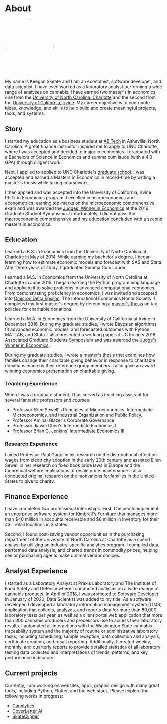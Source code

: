<h1 class="pb-2 mb-4 border-bottom">
  About
</h1>

<img
  src="../static/personal_website/images/profile/profile.jpg"
  width="155"
  height="175"
  class="float-right mx-3"
  style="border-radius:50%;"
/>

My name is Keegan Skeate and I am an economist, software developer, and data scientist. I have even worked as a laboratory analyst performing a wide range of analyses on cannabis. I have earned two master's in economics, one from the [University of North Carolina, Charlotte](https://www.uncc.edu/) and the second from the [University of California, Irvine](https://uci.edu/). My career objective is to contribute ideas, knowledge, and skills to help build and create meaningful projects, tools, and systems.


## Story

I started my education as a business student at [AB Tech](https://abtech.edu/) in Asheville, North Carolina. A great finance instructor inspired me to apply to UNC Charlotte, where I was accepted and decided to major in economics. I graduated with a Bachelors of Science in Economics and summa cum laude (with a 4.0 GPA) through diligent work.

Next, I applied to applied to UNC Charlotte's [graduate school](https://graduateschool.uncc.edu/). I was accepted and earned a Masters in Economics in record-time by writing a master's thesis while taking coursework.

I then applied and was accepted into the University of California, Irvine Ph.D. in Economics program. I excelled in microeconomics and econometrics, earning top-marks on the microeconomic comprehensive exam and was awarded the [Judges' Winner in Economics]((https://symposium.ags.uci.edu/2016-winners-abstracts/)) at the 2016 Graduate Student Symposium. Unfortunately, I did not pass the macroeconomic comprehensive and my education concluded with a second masters in economics.


## Education

I earned a B.S. in Economics from the University of North Carolina at Charlotte in May of 2014. While earning my bachelor's degree, I began learning how to estimate economic models and forecast with SAS and Stata. After three years of study, I graduated Summa Cum Laude.

I earned a M.S. in Economics from the University of North Carolina at Charlotte in June 2015. I began learning the Python programming language and applying it to solve problems in advanced computational economics. From demonstrating proficiency in economics, I was invited and accepted into [Omicron Delta Epsilon](http://www.omicrondeltaepsilon.org/): The International Economics Honor Society. I completed my first master's degree by defending a [master's thesis](http://gradworks.umi.com/15/98/1598090.html) on tax policies for charitable donations.

I earned a M.A. in Economics from the University of California at Irvine in December 2016. During my graduate studies, I wrote Bayesian algorithms, fit advanced economic models, and forecasted outcomes with Python, MATLAB, and Stata. I also presented a working paper at UC Irvine's 2016 Associated Graduate Students Symposium and was awarded the [Judge's Winner in Economics](https://symposium.ags.uci.edu/2016-winners-abstracts/).

During my graduate studies, I wrote [a master's thesis](../static/personal_website/pdfs/thesis.pdf) that examines how families change their charitable giving behavior in response to charitable donations made by their reference group members. I also gave an award-winning economics presentation on charitable giving.


### Teaching Experience

When I was a graduate student, I has served as teaching assistant for several fantastic professors and courses.

- Professor Ellen Sewell's Principles of Microeconomics, Intermediate Microeconomics, and Industrial Organization and Public Policy.
- Professor Amihai Glazer's Corporate Governance
- Professor Jiawei Chen's Intermediate Economics I
- Professor Brian C. Jenkins' Intermediate Economics III


### Research Experience

I aided Professor Paul Gaggl in his research on the distributional effect on wages from electricity adoption in the early 20th century and assisted Ellen Sewell in her research on fixed book price laws in Europe and the theoretical welfare implications of resale price maintenance. I also conducted original research on the motivations for families in the United States to give to charity.


## Finance Experience

I have completed two professional internships. First, I helped to implement an enterprise software system for [Kimbrell's Furniture](https://kimbrells.com/) that manages more than $40 million in accounts receivable and $8 million in inventory for their 43+ retail locations in 3 states.

Second, I found cost-saving vendor opportunities in the purchasing department of the University of North Carolina at Charlotte as a spend analyst by utilizing an industry-specific analytics program. I compiled data, performed data analysis, and charted trends in commodity prices, helping senior purchasing agents make optimal vendor choices.


## Analyst Experience

I started as a Laboratory Analyst at Praxis Laboratory and The Institute of Food Safety and Defense where I conducted analyses on a wide reange of cannabis products. In April of 2018, I was promoted to Software Developer. In January of 2020, Data Scientist was added to my title. As a software developer, I developed a laboratory information management system (LIMS) application that collects, analyzes, and reports data for more than 80,000 laboratory tests per year, as well as a client portal web application that more than 300 cannabis producers and processors use to access their laboratory results. I automated all interactions with the Washington State cannabis traceability system and the majority of routine or administrative laboratory tasks, including scheduling, sample reception, data collection and analysis, certificate creation, and result reporting. Additionally, I created weekly, monthly, and quarterly reports to provide detailed statistics of all laboratory testing data collected and interpretations of trends, patterns, and key performance indicators.


## Current projects

Currently, I am working on websites, apps, graphic design with many great tools, including Python, Flutter, and the web stack. Please explore the following works in progress:

<!-- TODO: Add Images and descriptions -->
- [Cannlytics](https://cannlytics.com)
- [CoverLetter AI](https://covletterai.com)
- [SkateClipper](https://skateclipper.com)
